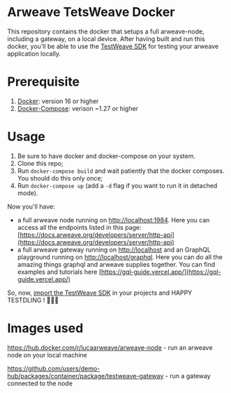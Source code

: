 # Arweave TetsWeave Docker

This repository contains the docker that setups a full arweave-node, including a gateway, on a local device. After having built and run this docker, you'll be able to use the [TestWeave SDK](https://github.com/ArweaveTeam/testweave-sdk) for testing your arweave application locally. 

# Prerequisite 
1. [Docker](https://docs.docker.com/engine/install/): version 16 or higher 
2. [Docker-Compose](https://docs.docker.com/compose/install/): verison ~1.27 or higher 

# Usage

1. Be sure to have docker and docker-compose on your system. 
2. Clone this repo;
3. Run `docker-compose build` and wait patiently that the docker composes. You should do this only once;
4. Run `docker-compose up` (add a `-d` flag if you want to run it in detached mode). 

Now you'll have: 

- a full arweave node running on [http://localhost:1984](http://localhost:1984). Here you can access all the endpoints listed in this page: [https://docs.arweave.org/developers/server/http-api](https://docs.arweave.org/developers/server/http-api)
- a full arweave gateway running on [http://localhost](http://localhost) and an GraphQL playground running on [http://localhost/graphql](http://localhost/graphql). Here you can do all the amazing things graphql and arweave supplies together. You can find examples and tutorials here [https://gql-guide.vercel.app/](https://gql-guide.vercel.app/) 


So, now, [import the TestWeave SDK](https://github.com/ArweaveTeam/testweave-sdk) in your projects and HAPPY TESTDLING ! 🖖🌋🚀 

# Images used

https://hub.docker.com/r/lucaarweave/arweave-node - run an arweave node on your local machine

https://github.com/users/demo-hub/packages/container/package/testweave-gateway - run a gateway connected to the node

<!-- ## Build and publish the Docker

1. Clone this repo
2. Merge everything but the .env file from here: [https://github.com/ArweaveTeam/gateway](https://github.com/ArweaveTeam/gateway)
3. Run a `docker-compose build`
4. Run a `docker-compose up`
5. Verify that everything works on your local environment. So, after having done 3. and 4. you should verify the followings: 
   1. Clone the TestWeave SDK repository [https://github.com/ArweaveTeam/testweave-sdk](https://github.com/ArweaveTeam/testweave-sdk);
   2. Go inside the TestWeave SDK dir, and run a `npm install` and then a `npm run test`;
   3. Now you should have some TXs inside your arweave-node;
   4. Go to https://localhost:3000/TXID that should display something like: "Arweave is the best web3-related thing out there!!!"
   5. Check out that the arweave-node works too. Navigate to http://localhost:1984/tx/TXID that should display the JSON info about the transaction
   6. If 4. and 5. above work, then the docker built and run properly
6. Stop the docker container by running `docker-compose down` or by presing ctrl+c
7. Run `docker images` and sign down the ID of the image having the name: "testweave-docker_gateway"
8. If you are not logged in docker, do it by running `docker login −−username=<USERNAME> −−email=<EMAIL ID>`
9. Assign to that image a tag that is relevant to your docker user and that increments the latest version you have published of the image. For instance, since my username is "lucaarweave", since the last version I have published was the "0.0.1", and since my image ID is "e61546b17694" I have to run: `docker tag e61546b17694 lucaarweave/testweave-docker:0.0.2`
10. Publish the docker on docker-hub by running `docker push <user−name>/image−name`. For instance, for the example in 9. yous should run `docker push lucaarweave/testweave-docker:0.0.2`
11. To verify that everything worked properly: 
    1.  firstly clean your docker local system by running: `docker system prune` and `docker volume prune`
    2.  pull the image that you have published in 10. by running `docker pull <user−name>/image−name`. For instance, for the example in 9. you should run `docker pull lucaarweave/testweave-docker:0.0.2`
    3.  After the image is downloaded run `docker run <user−name>/image−name`, for instance -->
